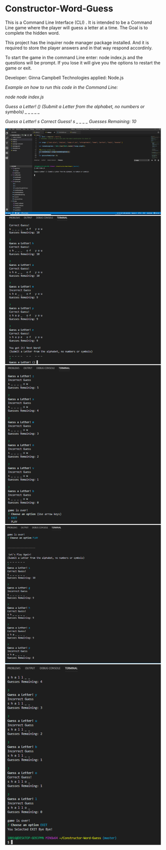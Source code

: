 # Constructor-Word-Guess

This is a Command Line Interface (CLI) . It is intended to be a Command Line game where the player will guess a letter at a time. The Goal is to complete the hidden word. 

This project has the inquirer node manager package installed. And it is required to store the player answers and in that way respond accordinly. 

To start the game in the command Line enter: node index.js and the questions will be prompt. If you lose it will give you the options to restart the game or exit. 


Developer: Ginna Campbell
Technologies applied: Node.js

*Example on how to run this code in the Command Line:*

*node node index.js*

*Guess a Letter! () (Submit a Letter from the alphabet, no numbers or symbols)*
*_ _ _   _ _*

*Guess a Letter! s*
*Correct Guess!*
*s _ _   _ _*
*Guesses Remaining: 10*


![General Example](images/constructorWordGuess1.PNG)
![Winning](images/constructorWordGuess2.PNG)
![Losing](images/constructorWordGuess3.PNG)
![playing again](images/constructorWordGuess4.PNG)
![Exit the game](images/constructorWordGuess5.PNG)

